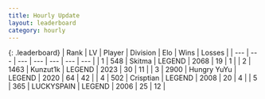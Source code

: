 ```yaml
---
title: Hourly Update
layout: leaderboard
category: hourly
---
```


{: .leaderboard}
| Rank | LV | Player | Division | Elo | Wins | Losses |
| --- | --- | --- | --- | --- | --- | --- |
| <span data-change="0">1</span> | 548 | <span title="ID: 402846">Skitma</span> | LEGEND | <span data-change="0">2068</span> | <span data-change="0">19</span> | <span data-change="0">1</span> |
| <span data-change="0">2</span> | 1463 | <span title="ID: 392407">Kunzut1k</span> | LEGEND | <span data-change="0">2023</span> | <span data-change="0">30</span> | <span data-change="0">11</span> |
| <span data-change="0">3</span> | 2900 | <span title="ID: 164871">Hungry YuYu</span> | LEGEND | <span data-change="0">2020</span> | <span data-change="0">64</span> | <span data-change="0">42</span> |
| <span data-change="0">4</span> | 502 | <span title="ID: 665674">Crisptian</span> | LEGEND | <span data-change="0">2008</span> | <span data-change="0">20</span> | <span data-change="0">4</span> |
| <span data-change="0">5</span> | 365 | <span title="ID: 623829">LUCKYSPAIN</span> | LEGEND | <span data-change="0">2006</span> | <span data-change="0">25</span> | <span data-change="0">12</span> |